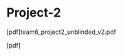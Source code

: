 # Project-2

[pdf]team6_project2_unblinded_v2.pdf

[pdf]<a href="team6_project2_unblinded_v2.pdf" class="image fit"><img src="images/marr_pic.jpg" alt=""></a>
